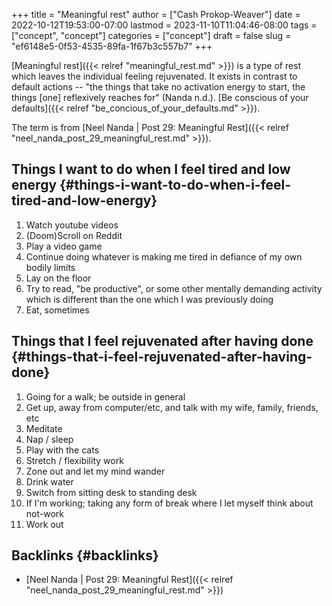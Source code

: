 +++
title = "Meaningful rest"
author = ["Cash Prokop-Weaver"]
date = 2022-10-12T19:53:00-07:00
lastmod = 2023-11-10T11:04:46-08:00
tags = ["concept", "concept"]
categories = ["concept"]
draft = false
slug = "ef6148e5-0f53-4535-89fa-1f67b3c557b7"
+++

[Meaningful rest]({{< relref "meaningful_rest.md" >}}) is a type of rest which leaves the individual feeling rejuvenated. It exists in contrast to default actions -- "the things that take no activation energy to start, the things [one] reflexively reaches for" (Nanda n.d.). [Be conscious of your defaults]({{< relref "be_concious_of_your_defaults.md" >}}).

The term is from [Neel Nanda | Post 29: Meaningful Rest]({{< relref "neel_nanda_post_29_meaningful_rest.md" >}}).


## Things I want to do when I feel tired and low energy {#things-i-want-to-do-when-i-feel-tired-and-low-energy}

1.  Watch youtube videos
2.  (Doom)Scroll on Reddit
3.  Play a video game
4.  Continue doing whatever is making me tired in defiance of my own bodily limits
5.  Lay on the floor
6.  Try to read, "be productive", or some other mentally demanding activity which is different than the one which I was previously doing
7.  Eat, sometimes


## Things that I feel rejuvenated after having done {#things-that-i-feel-rejuvenated-after-having-done}

1.  Going for a walk; be outside in general
2.  Get up, away from computer/etc, and talk with my wife, family, friends, etc
3.  Meditate
4.  Nap / sleep
5.  Play with the cats
6.  Stretch / flexibility work
7.  Zone out and let my mind wander
8.  Drink water
9.  Switch from sitting desk to standing desk
10. If I'm working; taking any form of break where I let myself think about not-work
11. Work out


## Backlinks {#backlinks}

-   [Neel Nanda | Post 29: Meaningful Rest]({{< relref "neel_nanda_post_29_meaningful_rest.md" >}})
